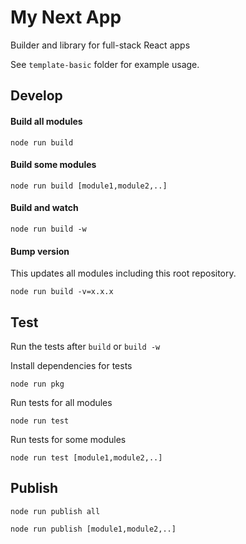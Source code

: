 # My Next App

Builder and library for full-stack React apps

See `template-basic` folder for example usage.

## Develop

#### Build all modules

`node run build`

#### Build some modules

`node run build [module1,module2,..]`

#### Build and watch

`node run build -w`

#### Bump version

This updates all modules including this root repository.

`node run build -v=x.x.x`

## Test

Run the tests after `build` or `build -w`

Install dependencies for tests

`node run pkg`

Run tests for all modules

`node run test`

Run tests for some modules

`node run test [module1,module2,..]`

## Publish

`node run publish all`

`node run publish [module1,module2,..]`
